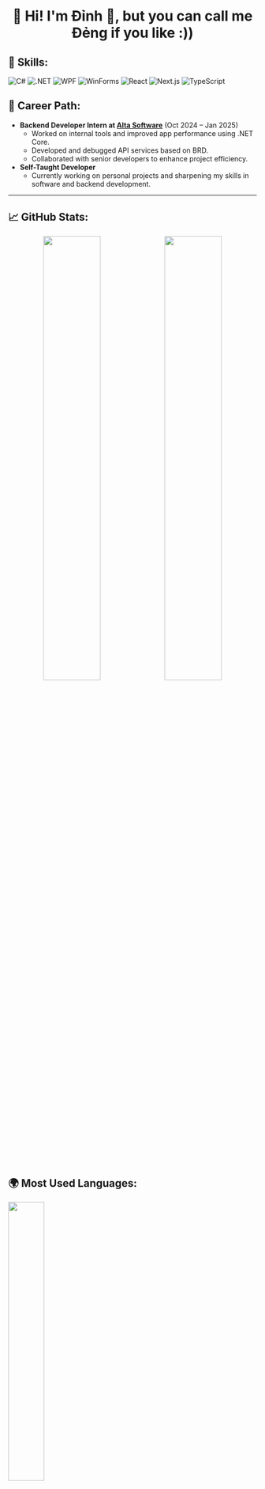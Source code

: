 <h1 align="center">👋 Hi! I'm Đỉnh 🚀, but you can call me Đẻng if you like :)) </h1>




## 🧠 Skills:
![C#](https://img.shields.io/badge/-C%23-239120?style=flat-square&logo=c-sharp&logoColor=white)
![.NET](https://img.shields.io/badge/-.NET-512BD4?style=flat-square&logo=dotnet&logoColor=white)
![WPF](https://img.shields.io/badge/-WPF-5C2D91?style=flat-square&logo=microsoft&logoColor=white)
![WinForms](https://img.shields.io/badge/-WinForms-512BD4?style=flat-square&logo=windows&logoColor=white)
![React](https://img.shields.io/badge/-React-61DAFB?style=flat-square&logo=react&logoColor=black)
![Next.js](https://img.shields.io/badge/-Next.js-000000?style=flat-square&logo=next.js&logoColor=white)
![TypeScript](https://img.shields.io/badge/-TypeScript-3178C6?style=flat-square&logo=typescript&logoColor=white)



## 🌟 Career Path:

- **Backend Developer Intern at [Alta Software](https://altasoftware.vn/?lang=en)** (Oct 2024 – Jan 2025)  
   - Worked on internal tools and improved app performance using .NET Core.  
   - Developed and debugged API services based on BRD.  
   - Collaborated with senior developers to enhance project efficiency.
- **Self-Taught Developer**
   - Currently working on personal projects and sharpening my skills in software and backend development.  

---

## 📈 GitHub Stats:
<p align="center">
  <img width="48%" src="https://streak-stats.demolab.com/?user=dinhnguyen888&theme=tokyonight" />
  <img width="48%" src="https://github-readme-stats-sigma-five.vercel.app/api?username=dinhnguyen888&show_icons=true&theme=radical" />
</p>



## 🌍 Most Used Languages:
  <img width="38%" src="https://github-readme-stats.vercel.app/api/top-langs/?username=dinhnguyen888&layout=compact&theme=tokyonight" />
  


---

## 📫 Connect with me:
<p align="left">
  <a href="https://www.linkedin.com/in/nguyen-phuc-dinh/" target="[_blank](https://www.linkedin.com/in/nguyen-phuc-dinh/)">
    <img src="https://img.shields.io/badge/-LinkedIn-%230077B5?style=for-the-badge&logo=linkedin&logoColor=white" />
  </a>
  <a href="https://github.com/dinhnguyen888" target="_blank">
    <img src="https://img.shields.io/badge/-GitHub-181717?style=for-the-badge&logo=github&logoColor=white" />
  </a>
</p>
